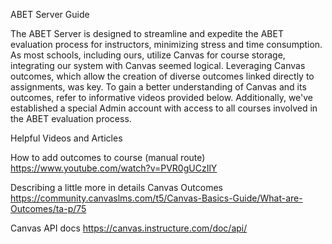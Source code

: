 ABET Server Guide

The ABET Server is designed to streamline and expedite the ABET evaluation process for instructors, minimizing stress and time consumption. As most schools, including ours, utilize Canvas for course storage, integrating our system with Canvas seemed logical. Leveraging Canvas outcomes, which allow the creation of diverse outcomes linked directly to assignments, was key. To gain a better understanding of Canvas and its outcomes, refer to informative videos provided below. Additionally, we've established a special Admin account with access to all courses involved in the ABET evaluation process.


Helpful Videos and Articles

How to add outcomes to course (manual route)
https://www.youtube.com/watch?v=PVR0gUCzIlY

Describing a little more in details Canvas Outcomes
https://community.canvaslms.com/t5/Canvas-Basics-Guide/What-are-Outcomes/ta-p/75

Canvas API docs
https://canvas.instructure.com/doc/api/


